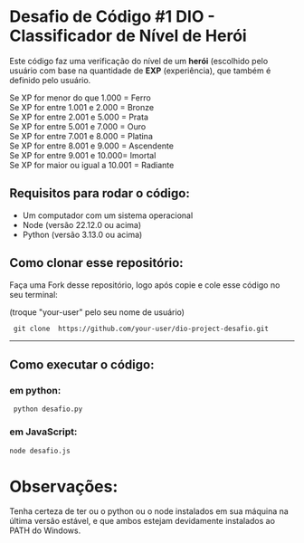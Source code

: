 


# Desafio de Código #1 DIO - Classificador de Nível de Herói 

Este código faz uma verificação do nível de um **herói** (escolhido pelo usuário com base na quantidade de **EXP** (experiência), que também é definido pelo usuário.

Se XP for menor do que 1.000 = Ferro <br>
Se XP for entre 1.001 e 2.000 = Bronze <br>
Se XP for entre 2.001 e 5.000 = Prata <br>
Se XP for entre 5.001 e 7.000 = Ouro <br>
Se XP for entre 7.001 e 8.000 = Platina <br>
Se XP for entre 8.001 e 9.000 = Ascendente <br>
Se XP for entre 9.001 e 10.000= Imortal <br>
Se XP for maior ou igual a 10.001 = Radiante <br>

## Requisitos para rodar o código: <br>

- Um computador com um sistema operacional
- Node (versão 22.12.0 ou acima)
- Python (versão 3.13.0 ou acima)

## Como clonar esse repositório:

Faça uma Fork desse repositório, logo após copie e cole esse código no seu terminal:

(troque "your-user" pelo seu nome de usuário)

```
 git clone  https://github.com/your-user/dio-project-desafio.git 
 ```
---

## Como executar o código:

### em python: 
```
 python desafio.py
```

### em JavaScript:
``` 
node desafio.js 
```

# Observações:

Tenha certeza de ter ou o python ou o node instalados em sua máquina na última versão estável, e que ambos estejam devidamente instalados ao PATH do Windows. 
